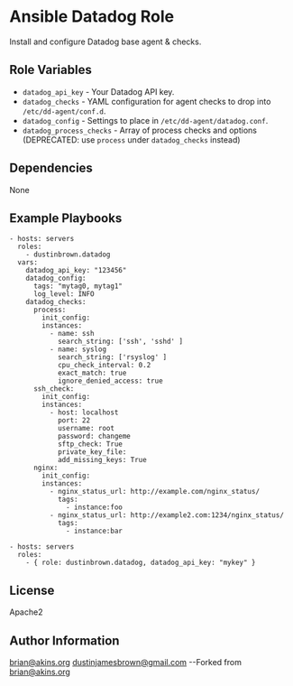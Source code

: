 Ansible Datadog Role
========

Install and configure Datadog base agent & checks.


Role Variables
--------------

- `datadog_api_key` - Your Datadog API key.
- `datadog_checks` - YAML configuration for agent checks to drop into `/etc/dd-agent/conf.d`.
- `datadog_config` - Settings to place in `/etc/dd-agent/datadog.conf`.
- `datadog_process_checks` - Array of process checks and options (DEPRECATED: use `process` under
`datadog_checks` instead)

Dependencies
------------
None

Example Playbooks
-------------------------
```
- hosts: servers
  roles:
    - dustinbrown.datadog
  vars:
    datadog_api_key: "123456"
    datadog_config:
      tags: "mytag0, mytag1"
      log_level: INFO
    datadog_checks:
      process:
        init_config:
        instances:
          - name: ssh
            search_string: ['ssh', 'sshd' ]
          - name: syslog
            search_string: ['rsyslog' ]
            cpu_check_interval: 0.2
            exact_match: true
            ignore_denied_access: true
      ssh_check:
        init_config:
        instances:
          - host: localhost
            port: 22
            username: root
            password: changeme
            sftp_check: True
            private_key_file:
            add_missing_keys: True
      nginx:
        init_config:
        instances:
          - nginx_status_url: http://example.com/nginx_status/
            tags:
              - instance:foo
          - nginx_status_url: http://example2.com:1234/nginx_status/
            tags:
              - instance:bar
```

```
- hosts: servers
  roles:
    - { role: dustinbrown.datadog, datadog_api_key: "mykey" }
```

License
-------

Apache2

Author Information
------------------

brian@akins.org
dustinjamesbrown@gmail.com --Forked from brian@akins.org
